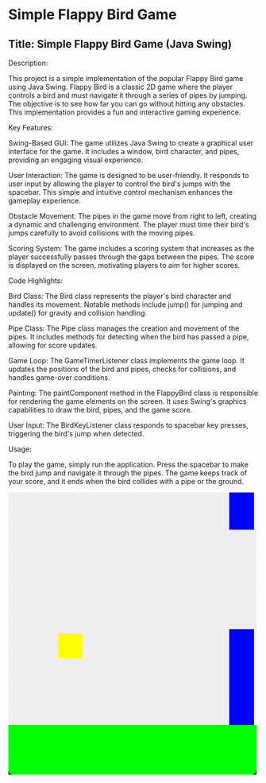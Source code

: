 # Simple Flappy Bird Game #

## Title: Simple Flappy Bird Game (Java Swing) ##

Description:

This project is a simple implementation of the popular Flappy Bird game using Java Swing. Flappy Bird is a classic 2D game where the player controls a bird and must navigate it through a series of pipes by jumping. The objective is to see how far you can go without hitting any obstacles. This implementation provides a fun and interactive gaming experience.

Key Features:

Swing-Based GUI: The game utilizes Java Swing to create a graphical user interface for the game. It includes a window, bird character, and pipes, providing an engaging visual experience.

User Interaction: The game is designed to be user-friendly. It responds to user input by allowing the player to control the bird's jumps with the spacebar. This simple and intuitive control mechanism enhances the gameplay experience.

Obstacle Movement: The pipes in the game move from right to left, creating a dynamic and challenging environment. The player must time their bird's jumps carefully to avoid collisions with the moving pipes.

Scoring System: The game includes a scoring system that increases as the player successfully passes through the gaps between the pipes. The score is displayed on the screen, motivating players to aim for higher scores.

Code Highlights:

Bird Class: The Bird class represents the player's bird character and handles its movement. Notable methods include jump() for jumping and update() for gravity and collision handling.

Pipe Class: The Pipe class manages the creation and movement of the pipes. It includes methods for detecting when the bird has passed a pipe, allowing for score updates.

Game Loop: The GameTimerListener class implements the game loop. It updates the positions of the bird and pipes, checks for collisions, and handles game-over conditions.

Painting: The paintComponent method in the FlappyBird class is responsible for rendering the game elements on the screen. It uses Swing's graphics capabilities to draw the bird, pipes, and the game score.

User Input: The BirdKeyListener class responds to spacebar key presses, triggering the bird's jump when detected.

Usage:

To play the game, simply run the application. Press the spacebar to make the bird jump and navigate it through the pipes. The game keeps track of your score, and it ends when the bird collides with a pipe or the ground.


<img src=https://github.com/hansieso/Portfolio/blob/main/Github%20Portfolio%20Pictures/Flappybirdplay1.png>
